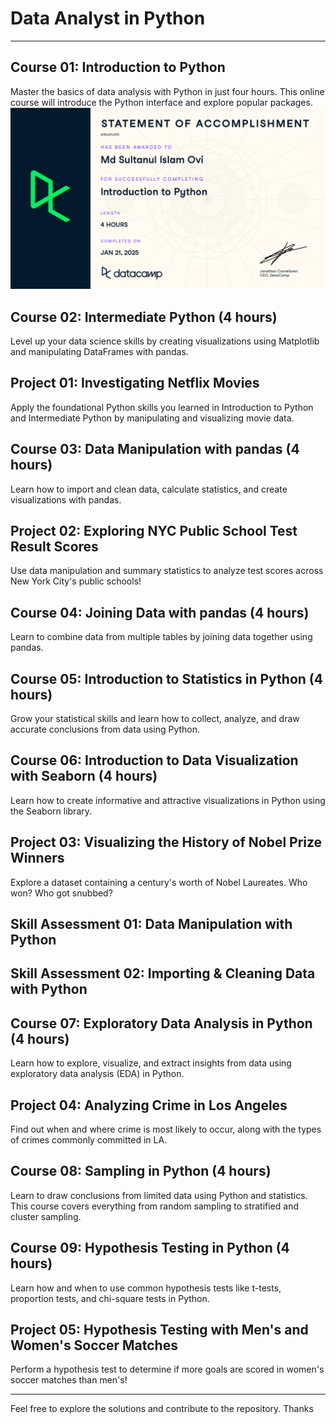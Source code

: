 # Data Analyst in Python

---

## Course 01: Introduction to Python

Master the basics of data analysis with Python in just four hours. This online course will introduce the Python interface and explore popular packages.
![](Certificates/c1_certificate.jpg)

## Course 02: Intermediate Python (4 hours)

Level up your data science skills by creating visualizations using Matplotlib and manipulating DataFrames with pandas.

## Project 01: Investigating Netflix Movies

Apply the foundational Python skills you learned in Introduction to Python and Intermediate Python by manipulating and visualizing movie data.

## Course 03: Data Manipulation with pandas (4 hours)

Learn how to import and clean data, calculate statistics, and create visualizations with pandas.

## Project 02: Exploring NYC Public School Test Result Scores

Use data manipulation and summary statistics to analyze test scores across New York City's public schools!

## Course 04: Joining Data with pandas (4 hours)

Learn to combine data from multiple tables by joining data together using pandas.

## Course 05: Introduction to Statistics in Python (4 hours)

Grow your statistical skills and learn how to collect, analyze, and draw accurate conclusions from data using Python.

## Course 06: Introduction to Data Visualization with Seaborn (4 hours)

Learn how to create informative and attractive visualizations in Python using the Seaborn library.

## Project 03: Visualizing the History of Nobel Prize Winners

Explore a dataset containing a century's worth of Nobel Laureates. Who won? Who got snubbed?

## Skill Assessment 01: Data Manipulation with Python

## Skill Assessment 02: Importing & Cleaning Data with Python

## Course 07: Exploratory Data Analysis in Python (4 hours)

Learn how to explore, visualize, and extract insights from data using exploratory data analysis (EDA) in Python.

## Project 04: Analyzing Crime in Los Angeles

Find out when and where crime is most likely to occur, along with the types of crimes commonly committed in LA.

## Course 08: Sampling in Python (4 hours)

Learn to draw conclusions from limited data using Python and statistics. This course covers everything from random sampling to stratified and cluster sampling.

## Course 09: Hypothesis Testing in Python (4 hours)

Learn how and when to use common hypothesis tests like t-tests, proportion tests, and chi-square tests in Python.

## Project 05: Hypothesis Testing with Men's and Women's Soccer Matches

Perform a hypothesis test to determine if more goals are scored in women's soccer matches than men's!

---

Feel free to explore the solutions and contribute to the repository. Thanks
